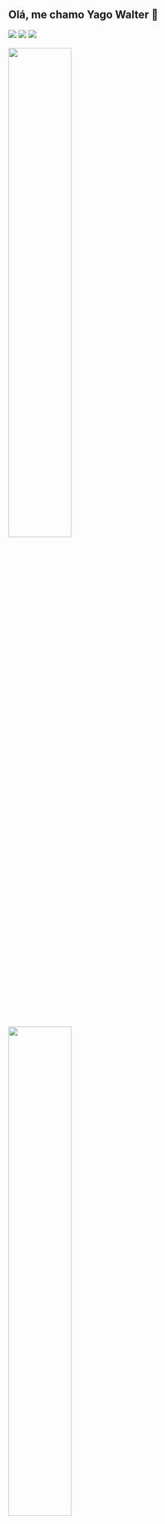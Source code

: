## Olá, me chamo Yago Walter 👋

<div> 
  <a href="https://www.instagram.com/_yagowalter" target="_blank"><img src="https://img.shields.io/badge/-Instagram-%23E4405F?style=for-the-badge&logo=instagram&logoColor=white" target="_blank"></a>
  <a href = "mailto:yago.walter_7@hotmail.com"><img src="https://img.shields.io/badge/-Gmail-%23333?style=for-the-badge&logo=gmail&logoColor=white" target="_blank"></a>
  <a href="https://www.linkedin.com/in/yago-walter-91ba7621a" target="_blank"><img src="https://img.shields.io/badge/-LinkedIn-%230077B5?style=for-the-badge&logo=linkedin&logoColor=white" target="_blank"></a> 
  
</div>
<br>

<img width="50%" src="https://github-readme-stats.vercel.app/api?username=yagowalter&&theme=dracula&hide=contribs,prs&show_icons=true">
<br>

<img width="50%" src="https://github-readme-stats.vercel.app/api/top-langs/?username=yagowalter&theme=radical&hide=jupyter%20notebook,cmake,c%2B%2B&langs_count=7&layout=donut">

## Tecnologias usadas no meu dia

<div style=display: inline_block"><br>
  <img align="center" alt="Yago-Dart" src="https://img.shields.io/badge/Dart-0175C2?style=for-the-badge&logo=dart&logoColor=white"/>
  <img align="center" alt="Yago-Flutter" src="https://img.shields.io/badge/Flutter-02569B?style=for-the-badge&logo=flutter&logoColor=white"/>
  <img align="center" alt="Yago-Flutter" src="https://img.shields.io/badge/CSS3-1572B6?style=for-the-badge&logo=css3&logoColor=white"/>
  <img align="center" alt="Yago-Flutter" src="https://img.shields.io/badge/HTML5-E34F26?style=for-the-badge&logo=html5&logoColor=white" />
  <img align="center" alt="Yago-Flutter" src="https://img.shields.io/badge/JavaScript-F7DF1E?style=for-the-badge&logo=javascript&logoColor=black" />
</div>

##
Sou um estudante de Ciência da Computação no último período e tenho uma paixão especial pelo Flutter, mas adoro Front-End , no geral!




          
          
          
  




       
          
          
        
          




